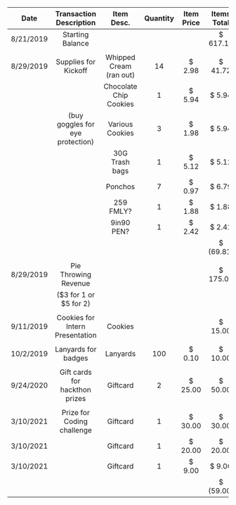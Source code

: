 |    Date   |      Transaction Description     |        Item Desc.       | Quantity |       Item Price       |       Items Total      |      Running Total     |
|:---------:|:--------------------------------:|:-----------------------:|:--------:|:----------------------:|:----------------------:|:----------------------:|
| 8/21/2019 |         Starting Balance         |                         |          |                        |   $           617.13   |  $             617.13  |
|           |                                  |                         |          |                        |                        |                        |
| 8/29/2019 |       Supplies for Kickoff       | Whipped Cream (ran out) |    14    |  $               2.98  |  $             41.72   |                        |
|           |                                  |  Chocolate Chip Cookies |     1    |  $               5.94  |  $               5.94  |                        |
|           | (buy goggles for eye protection) |     Various Cookies     |     3    |  $               1.98  |  $               5.94  |                        |
|           |                                  |      30G Trash bags     |     1    |  $               5.12  |  $               5.12  |                        |
|           |                                  |         Ponchos         |     7    |  $               0.97  |  $               6.79  |                        |
|           |                                  |        259 FMLY?        |     1    |  $               1.88  |  $               1.88  |                        |
|           |                                  |        9in90 PEN?       |     1    |  $               2.42  |  $               2.42  |                        |
|           |                                  |                         |          |                        |  $           (69.81)   |   $           547.32   |
|           |                                  |                         |          |                        |                        |                        |
| 8/29/2019 |       Pie Throwing Revenue       |                         |          |                        |  $           175.00    |   $           722.32   |
|           |      ($3 for 1 or $5 for 2)      |                         |          |                        |                        |                        |
|           |                                  |                         |          |                        |                        |                        |
| 9/11/2019 |  Cookies for Intern Presentation |         Cookies         |          |                        |  $             15.00   |   $           707.32   |
|           |                                  |                         |          |                        |                        |                        |
| 10/2/2019 |        Lanyards for badges       |         Lanyards        |    100   |  $               0.10  |  $             10.00   |  $           697.32    |
|           |                                  |                         |          |                        |                        |                        |
| 9/24/2020 | Gift cards for hackthon prizes   |      Giftcard           |    2     |  $               25.00 |  $             50.00   |  $           647.32    |     
|           |                                  |                         |          |                        |                        |                        |
| 3/10/2021 |    Prize for Coding challenge    |      Giftcard           |    1     |  $               30.00 |  $             30.00   |                        | 
| 3/10/2021 |                                  |      Giftcard           |    1     |  $               20.00 |  $             20.00   |                        |
| 3/10/2021 |                                  |      Giftcard           |    1     |  $                9.00 |  $              9.00   |                        |
|           |                                  |                         |          |                        |  $           (59.00)   |  $          588.32     |
